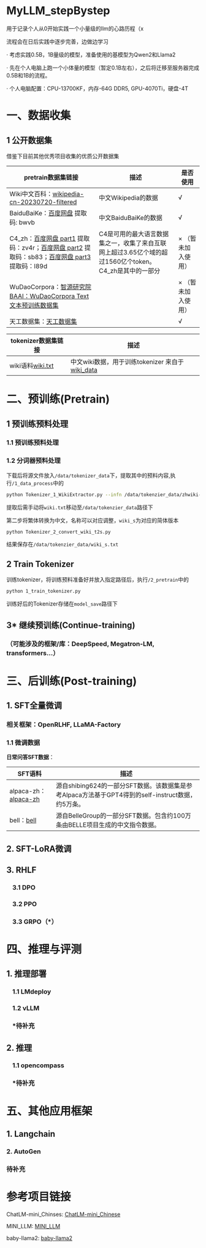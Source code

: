 # MyLLM_stepBystep

用于记录个人从0开始实践一个小量级的llm的心路历程（x

流程会在日后实践中逐步完善，边做边学习

· 考虑实践0.5B，1B量级的模型，准备使用的基模型为Qwen2和Llama2

· 先在个人电脑上跑一个小体量的模型（暂定0.1B左右），之后将迁移至服务器完成0.5B和1B的流程。

· 个人电脑配置：CPU-13700KF，内存-64G DDR5, GPU-4070Ti，硬盘-4T

# 一、数据收集

## 1 公开数据集

借鉴下目前其他优秀项目收集的优质公开数据集

| pretrain数据集链接 | 描述  | 是否使用 |
| --- | --- | --- |
| Wiki中文百科：[wikipedia-cn-20230720-filtered](https://huggingface.co/datasets/pleisto/wikipedia-cn-20230720-filtered) | 中文Wikipedia的数据 | √ |
| BaiduBaiKe：[百度网盘](https://pan.baidu.com/s/1jIpCHnWLTNYabftavo3DVw?pwd=bwvb) 提取码: bwvb | 中文BaiduBaiKe的数据 | √ |
| C4_zh：[百度网盘 part1](https://pan.baidu.com/s/18O2Tj_PPB718K8gnaWrWUQ) 提取码：zv4r；[百度网盘 part2](https://pan.baidu.com/s/11PTgtUfFXvpNkOige9Iw4w) 提取码：sb83；[百度网盘 part3](https://pan.baidu.com/s/1248QfTS8QHPojYW-0fd5jQ) 提取码：l89d | C4是可用的最大语言数据集之一，收集了来自互联网上超过3.65亿个域的超过1560亿个token。C4_zh是其中的一部分 | × （暂未加入使用） |
| WuDaoCorpora：[智源研究院BAAI：WuDaoCorpora Text文本预训练数据集](https://data.baai.ac.cn/details/WuDaoCorporaText) |     | × （暂未加入使用） |
| 天工数据集：[天工数据集](https://huggingface.co/datasets/Skywork/SkyPile-150B/tree/main/data) |      | √ |

| tokenizer数据集链接 | 描述 |
| --- | --- |
| wiki语料[wiki.txt](https://dumps.wikimedia.org/zhwiki/latest/zhwiki-latest-pages-articles-multistream.xml.bz2) | 中文wiki数据，用于训练tokenizer 来自于[wiki_data](https://dumps.wikimedia.org/zhwiki/)|

# 二、预训练(Pretrain)

## 1 预训练预料处理

### 1.1 预训练预料处理
### 1.2 分词器预料处理

下载后将源文件放入`/data/tokenizer_data`下，提取其中的预料内容,执行`/1_data_process`中的
```bash
python Tokenizer_1_WikiExtractor.py --infn /data/tokenzier_data/zhwiki-latest-pages-articles-multistream.xml.bz2
```
提取后需手动将`wiki.txt`移动至`/data/tokenzier_data`路径下

第二步将繁体转换为中文，名称可以对应调整，`wiki_s`为对应的简体版本
```bash
python Tokenizer_2_convert_wiki_t2s.py
```

结果保存在`/data/tokenzier_data/wiki_s.txt`

## 2 Train Tokenizer

训练tokenizer，将训练预料准备好并放入指定路径后，执行`/2_pretrain`中的
```bash
python 1_train_tokenizer.py
```
训练好后的Tokenizer存储在`model_save`路径下

## 3* 继续预训练(Continue-training)

### （可能涉及的框架/库：DeepSpeed, Megatron-LM, transformers...）

# 三、后训练(Post-training)

## 1. SFT全量微调

### 相关框架：OpenRLHF, LLaMA-Factory

### 1.1 微调数据

**日常问答SFT数据**：

| SFT语料 | 描述  |
| --- | --- |
| alpaca-zh：[alpaca-zh](https://huggingface.co/datasets/shibing624/alpaca-zh) | 源自shibing624的一部分SFT数据。该数据集是参考Alpaca方法基于GPT4得到的self-instruct数据，约5万条。 |
| bell：[bell](https://huggingface.co/datasets/BelleGroup/train_1M_CN) | 源自BelleGroup的一部分SFT数据。包含约100万条由BELLE项目生成的中文指令数据。 |

## 2. SFT-LoRA微调

## 3. RHLF

###     3.1 DPO

###     3.2 PPO

###     3.3 GRPO（*）

# 四、推理与评测

## 1. 推理部署

###     1.1 LMdeploy

###     1.2 vLLM

###     *待补充

## 2. 推理

###     1.1 opencompass

###     *待补充

# 五、其他应用框架

## 1. Langchain

### 2. AutoGen

### 待补充

# 参考项目链接

ChatLM-mini_Chinses: [ChatLM-mini_Chinese](https://github.com/charent/ChatLM-mini-Chinese)

MINI_LLM: [MINI_LLM](https://github.com/jiahe7ay/MINI_LLM)

baby-llama2: [baby-llama2](https://github.com/DLLXW/baby-llama2-chinese)
